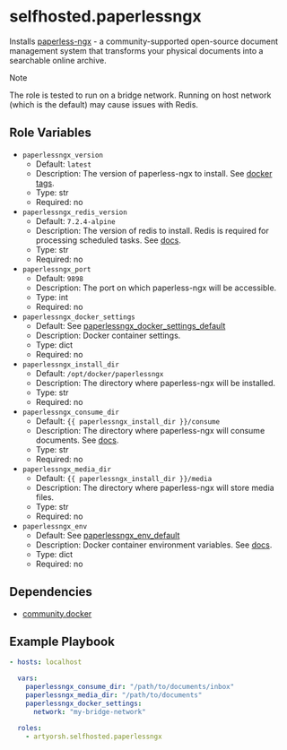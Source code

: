 # selfhosted.paperlessngx

Installs [paperless-ngx](https://docs.paperless-ngx.com) - a community-supported open-source document management system that transforms your physical documents into a searchable online archive.

> [!NOTE]
> The role is tested to run on a bridge network.
> Running on host network (which is the default) may cause issues with Redis.

## Role Variables

- `paperlessngx_version`
  - Default: `latest`
  - Description: The version of paperless-ngx to install. See [docker tags](https://hub.docker.com/r/paperlessngx/paperless-ngx/tags).
  - Type: str
  - Required: no
- `paperlessngx_redis_version`
  - Default: `7.2.4-alpine`
  - Description: The version of redis to install. Redis is required for processing scheduled tasks. See [docs](https://docs.paperless-ngx.com/configuration/#redis-broker).
  - Type: str
  - Required: no
- `paperlessngx_port`
  - Default: `9898`
  - Description: The port on which paperless-ngx will be accessible.
  - Type: int
  - Required: no
- `paperlessngx_docker_settings`
  - Default: See [paperlessngx_docker_settings_default](./vars/main.yml)
  - Description: Docker container settings.
  - Type: dict
  - Required: no
- `paperlessngx_install_dir`
  - Default: `/opt/docker/paperlessngx`
  - Description: The directory where paperless-ngx will be installed.
  - Type: str
  - Required: no
- `paperlessngx_consume_dir`
  - Default: `{{ paperlessngx_install_dir }}/consume`
  - Description: The directory where paperless-ngx will consume documents. See [docs](https://docs.paperless-ngx.com/usage/#the-consumption-directory).
  - Type: str
  - Required: no
- `paperlessngx_media_dir`
  - Default: `{{ paperlessngx_install_dir }}/media`
  - Description: The directory where paperless-ngx will store media files.
  - Type: str
  - Required: no
- `paperlessngx_env`
  - Default: See [paperlessngx_env_default](./vars/main.yml)
  - Description: Docker container environment variables. See [docs](https://docs.paperless-ngx.com/configuration/).
  - Type: dict
  - Required: no

## Dependencies

- [community.docker](https://docs.ansible.com/ansible/latest/collections/community/docker/index.html)

## Example Playbook

```yaml
- hosts: localhost

  vars:
    paperlessngx_consume_dir: "/path/to/documents/inbox"
    paperlessngx_media_dir: "/path/to/documents"
    paperlessngx_docker_settings:
      network: "my-bridge-network"

  roles:
    - artyorsh.selfhosted.paperlessngx
```